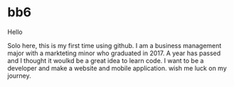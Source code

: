 # bb6
Hello 

Solo here, this is my first time using github. I am a business management major with a markteting minor who graduated in 2017. A year has passed and I thought it woulkd be a great idea to learn code. I want to be a developer and make a website and mobile application. wish me luck on my journey. 

